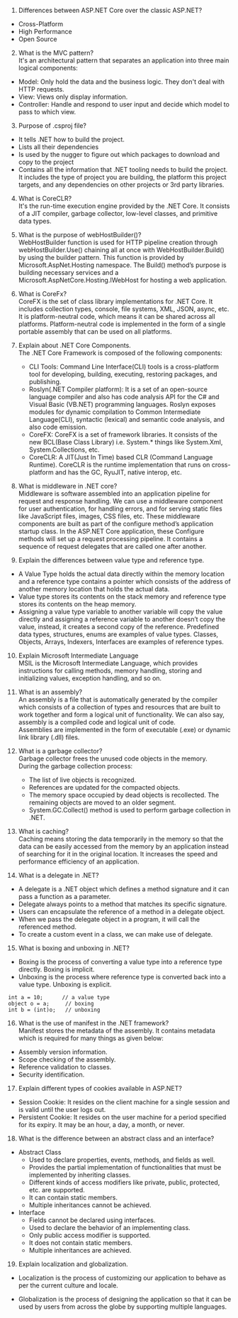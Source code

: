 1. Differences between ASP.NET Core over the classic ASP.NET?  
- Cross-Platform  
- High Performance  
- Open Source  

2. What is the MVC pattern?  
It's an architectural pattern that separates an application into three main logical components:  
- Model: Only hold the data and the business logic. They don't deal with HTTP requests.
- View: Views only display information.   
- Controller: Handle and respond to user input and decide which model to pass to which view. 

3. Purpose of .csproj file?  
- It tells .NET how to build the project.
- Lists all their dependencies
- Is used by the nugger to figure out which packages to download and copy to the project
- Contains all the information that .NET tooling needs to build the project. It includes the type of project you are building, the platform this project targets, and any dependencies on other projects or 3rd party libraries.

4. What is CoreCLR?  
It's the run-time execution engine provided by the .NET Core. It consists of a JIT compiler, garbage collector, low-level classes, and primitive data types.

5. What is the purpose of webHostBuilder()?  
WebHostBuilder function is used for HTTP pipeline creation through webHostBuilder.Use() chaining all at once with WebHostBuilder.Build() by using the builder pattern. This function is provided by Microsoft.AspNet.Hosting namespace. The Build() method’s purpose is building necessary services and a Microsoft.AspNetCore.Hosting.IWebHost for hosting a web application.

6. What is CoreFx?  
CoreFX is the set of class library implementations for .NET Core. It includes collection types, console, file systems, XML, JSON, async, etc. It is platform-neutral code, which means it can be shared across all platforms. Platform-neutral code is implemented in the form of a single portable assembly that can be used on all platforms.

7. Explain about .NET Core Components.  
The .NET Core Framework is composed of the following components:
	- CLI Tools: Command Line Interface(CLI) tools is a cross-platform tool for developing, building, executing, restoring packages, and publishing. 
	- Roslyn(.NET Compiler platform): It is a set of an open-source language compiler and also has code analysis API for the C# and Visual Basic (VB.NET) programming languages. Roslyn exposes modules for dynamic compilation to Common Intermediate Language(CLI), syntactic (lexical) and semantic code analysis, and also code emission.
	- CoreFX: CoreFX is a set of framework libraries. It consists of the new BCL(Base Class Library) i.e. System.* things like System.Xml, System.Collections, etc.
	- CoreCLR: A JIT(Just In Time) based CLR (Command Language Runtime). CoreCLR is the runtime implementation that runs on cross-platform and has the GC, RyuJIT, native interop, etc.

8. What is middleware in .NET core?  
Middleware is software assembled into an application pipeline for request and response handling. We can use a middleware component for user authentication, for handling errors, and  for serving static files like JavaScript files, images, CSS files, etc.
These middleware components are built as part of the configure method’s application startup class. In the ASP.NET Core application, these Configure methods will set up a request processing pipeline. It contains a sequence of request delegates that are called one after another.

9. Explain the differences between value type and reference type.  
- A Value Type holds the actual data directly within the memory location and a reference type contains a pointer which consists of the address of another memory location that holds the actual data.
- Value type stores its contents on the stack memory and reference type stores its contents on the heap memory.
- Assigning a value type variable to another variable will copy the value directly and assigning a reference variable to another doesn’t copy the value, instead, it creates a second copy of the reference.
Predefined data types, structures, enums are examples of value types. Classes, Objects, Arrays, Indexers, Interfaces are examples of reference types.

10. Explain Microsoft Intermediate Language  
MSIL is the Microsoft Intermediate Language, which provides instructions for calling methods, memory handling, storing and initializing values, exception handling, and so on.

11.  What is an assembly?  
An assembly is a file that is automatically generated by the compiler which consists of a collection of types and resources that are built to work together and form a logical unit of functionality. We can also say, assembly is a compiled code and logical unit of code.  
Assemblies are implemented in the form of executable (.exe) or dynamic link library (.dll) files.  

12. What is a garbage collector?  
Garbage collector frees the unused code objects in the memory.  
During the garbage collection process:  
	- The list of live objects is recognized.
	- References are updated for the compacted objects.
	- The memory space occupied by dead objects is recollected. The remaining objects are moved to an older segment.
	- System.GC.Collect() method is used to perform garbage collection in .NET.

13. What is caching?  
Caching means storing the data temporarily in the memory so that the data can be easily accessed from the memory by an application instead of searching for it in the original location. It increases the speed and performance efficiency of an application.

14. What is a delegate in .NET?  
- A delegate is a .NET object which defines a method signature and it can pass a function as a parameter.  
- Delegate always points to a method that matches its specific signature.  
- Users can encapsulate the reference of a method in a delegate object.  
- When we pass the delegate object in a program, it will call the referenced method.  
- To create a custom event in a class, we can make use of delegate.

15. What is boxing and unboxing in .NET?  
- Boxing is the process of converting a value type into a reference type directly. Boxing is implicit.  
- Unboxing is the process where reference type is converted back into a value type. Unboxing is explicit.  
```
int a = 10;      // a value type
object o = a;     // boxing
int b = (int)o;   // unboxing
```

16.   What is the use of manifest in the .NET framework?  
Manifest stores the metadata of the assembly. It contains metadata which is required for many things as given below:  
- Assembly version information.
- Scope checking of the assembly.
- Reference validation to classes.
- Security identification.

17.  Explain different types of cookies available in ASP.NET?  
- Session Cookie: It resides on the client machine for a single session and is valid until the user logs out.
- Persistent Cookie: It resides on the user machine for a period specified for its expiry. It may be an hour, a day, a month, or never.

18. What is the difference between an abstract class and an interface?
- Abstract Class	
    - Used to declare properties, events, methods, and fields as well.	
    - Provides the partial implementation of functionalities that must be implemented by inheriting classes.
    - Different kinds of access modifiers like private, public, protected, etc. are supported.
    - It can contain static members.
    - Multiple inheritances cannot be achieved.
- Interface
    - Fields cannot be declared using interfaces.
    - Used to declare the behavior of an implementing class.
	- Only public access modifier is supported.
	- It does not contain static members.
	- Multiple inheritances are achieved.

19.   Explain localization and globalization. 
- Localization is the process of customizing our application to behave as per the current culture and locale.

- Globalization is the process of designing the application so that it can be used by users from across the globe by supporting multiple languages.




